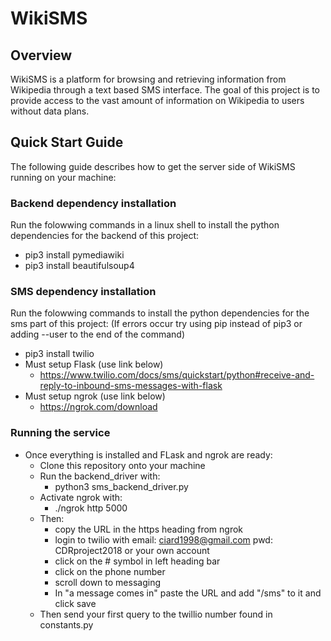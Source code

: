 # WikiSMS

## Overview

WikiSMS is a platform for browsing and retrieving information from Wikipedia through a text based SMS interface. 
The goal of this project is to provide access to the vast amount of information on Wikipedia to users without data plans.

## Quick Start Guide

The following guide describes how to get the server side of WikiSMS running on your machine:

### Backend dependency installation
Run the folowwing commands in a linux shell to install the python dependencies for the backend of this project:
* pip3 install pymediawiki
* pip3 install beautifulsoup4

### SMS dependency installation
Run the folowwing commands to install the python dependencies for the sms part of this project:
(If errors occur try using pip instead of pip3 or adding --user to the end of the command)
* pip3 install twilio
* Must setup Flask (use link below)
  * https://www.twilio.com/docs/sms/quickstart/python#receive-and-reply-to-inbound-sms-messages-with-flask
* Must setup ngrok (use link below)
  * https://ngrok.com/download
  
### Running the service
* Once everything is installed and FLask and ngrok are ready:
    * Clone this repository onto your machine
    * Run the backend_driver with:
      * python3 sms_backend_driver.py
    * Activate ngrok with:
      * ./ngrok http 5000
    * Then:
      * copy the URL in the https heading from ngrok
      * login to twilio with email: ciard1998@gmail.com pwd: CDRproject2018 or your own account
      * click on the # symbol in left heading bar
      * click on the phone number
      * scroll down to messaging
      * In "a message comes in" paste the URL and add "/sms" to it and click save
    * Then send your first query to the twillio number found in constants.py


